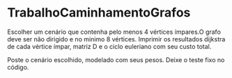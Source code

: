 # TrabalhoCaminhamentoGrafos
Escolher um cenário que contenha pelo menos 4 vértices ímpares.O grafo deve ser não dirigido e no minimo 8 vértices.
Imprimir os resultados dijkstra de cada vértice ímpar, matriz D e o ciclo euleriano com seu custo total.

Poste o cenário escolhido, modelado com seus pesos.
Deixe o teste fixo no código.
